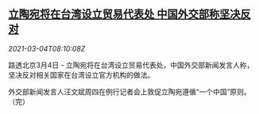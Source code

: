 <!--1614846209000-->
[立陶宛将在台湾设立贸易代表处 中国外交部称坚决反对](https://cn.reuters.com/article/china-mofa-lithuania-tw-0304-idCNKCS2AW0Q4)
------

<div><i>2021-03-04T08:10:08Z</i></div><p>路透北京3月4日 - 立陶宛将在台湾设立贸易代表处，中国外交部新闻发言人称，坚决反对相关国家在台湾设立官方机构的做法。</p><p>外交部新闻发言人汪文斌周四在例行记者会上敦促立陶宛遵循“一个中国”原则。（完）</p>
